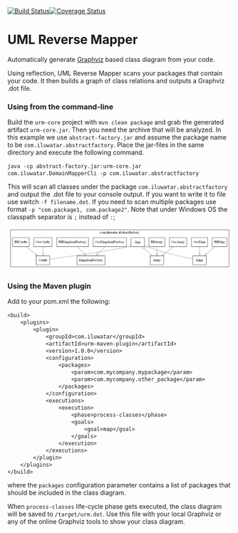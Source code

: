 [![Build Status](https://travis-ci.org/iluwatar/uml-reverse-mapper.svg?branch=master)](https://travis-ci.org/iluwatar/uml-reverse-mapper)[![Coverage Status](https://coveralls.io/repos/iluwatar/uml-reverse-mapper/badge.svg?branch=master&service=github)](https://coveralls.io/github/iluwatar/uml-reverse-mapper?branch=master)

UML Reverse Mapper
===========================

Automatically generate [Graphviz](http://www.graphviz.org/) based class diagram from your code.

Using reflection, UML Reverse Mapper scans your packages that contain your code. It then builds a graph of class relations and outputs a Graphviz .dot file.

### Using from the command-line

Build the `urm-core` project with `mvn clean package` and grab the generated artifact `urm-core.jar`. Then you need the archive that will be analyzed. In this example we use `abstract-factory.jar` and assume the package name to be `com.iluwatar.abstractfactory`. Place the jar-files in the same directory and execute the following command.

    java -cp abstract-factory.jar:urm-core.jar com.iluwatar.DomainMapperCli -p com.iluwatar.abstractfactory

This will scan all classes under the package `com.iluwatar.abstractfactory` and output the .dot file to your console output. If you want to write it to file use switch `-f filename.dot`. If you need to scan multiple packages use format `-p "com.package1, com.package2"`. Note that under Windows OS the classpath separator is `;` instead of `:`;

![Abstract Factory](abstractfactory.png "Abstract Factory")

### Using the Maven plugin

Add to your pom.xml the following:

	<build>
		<plugins>
			<plugin>
				<groupId>com.iluwatar</groupId>
				<artifactId>urm-maven-plugin</artifactId>
				<version>1.0.0</version>
				<configuration>
					<packages>
						<param>com.mycompany.mypackage</param>
						<param>com.mycompany.other_package</param>
					</packages>
				</configuration>
				<executions>
					<execution>
						<phase>process-classes</phase>
						<goals>
							<goal>map</goal>
						</goals>
					</execution>
				</executions>
			</plugin>
		</plugins>
	</build>

where the `packages` configuration parameter contains a list of packages that should be included in the class diagram.

When `process-classes` life-cycle phase gets executed, the class diagram will be saved to `/target/urm.dot`. Use this file with your local Graphviz or any of the online Graphviz tools to show your class diagram.

